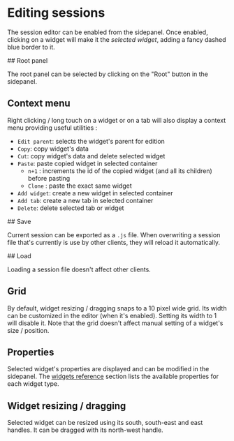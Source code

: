 # Editing sessions

The session editor can be enabled from the sidepanel. Once enabled, clicking on a widget will make it the *selected widget*, adding a fancy dashed blue border to it.

## Root panel

The root panel can be selected by clicking on the "Root" button in the sidepanel.

## Context menu

Right clicking / long touch on a widget or on a tab will also display a context menu providing useful utilities :

- `Edit parent`: selects the widget's parent for edition
- `Copy`: copy widget's data
- `Cut`: copy widget's data and delete selected widget
- `Paste`: paste copied widget in selected container
  - `n+1` : increments the id of the copied widget (and all its children) before pasting
  - `Clone` : paste the exact same widget
- `Add widget`: create a new widget in selected container
- `Add tab`: create a new tab in selected container
- `Delete`: delete selected tab or widget

## Save

Current session can be exported as a `.js` file. When overwriting a session file that's currently is use by other clients, they will reload it automatically.

## Load

Loading a session file doesn't affect other clients.

## Grid

By default, widget resizing / dragging snaps to a 10 pixel wide grid. Its width can be customized in the editor (when it's enabled). Setting its width to 1 will disable it. Note that the grid doesn't affect manual setting of a widget's size / position.

## Properties

Selected widget's properties are displayed and can be modified in the sidepanel. The [widgets reference](widgets/widgets) section lists the available properties for each widget type.

## Widget resizing / dragging

Selected widget can be resized using its south, south-east and east handles. It can be dragged with its north-west handle.
